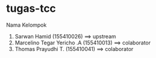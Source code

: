 # tugas-tcc

Nama Kelompok
1. Sarwan Hamid (155410026) ==> upstream
2. Marcelino Tegar Yericho .A (155410013) ==> colaborator
3. Thomas Prayudhi T. (155410041) ==> colaborator
